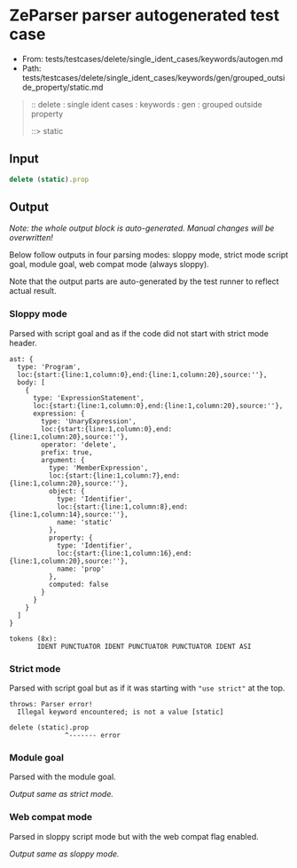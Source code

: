 # ZeParser parser autogenerated test case

- From: tests/testcases/delete/single_ident_cases/keywords/autogen.md
- Path: tests/testcases/delete/single_ident_cases/keywords/gen/grouped_outside_property/static.md

> :: delete : single ident cases : keywords : gen : grouped outside property
>
> ::> static

## Input


`````js
delete (static).prop
`````

## Output

_Note: the whole output block is auto-generated. Manual changes will be overwritten!_

Below follow outputs in four parsing modes: sloppy mode, strict mode script goal, module goal, web compat mode (always sloppy).

Note that the output parts are auto-generated by the test runner to reflect actual result.

### Sloppy mode

Parsed with script goal and as if the code did not start with strict mode header.

`````
ast: {
  type: 'Program',
  loc:{start:{line:1,column:0},end:{line:1,column:20},source:''},
  body: [
    {
      type: 'ExpressionStatement',
      loc:{start:{line:1,column:0},end:{line:1,column:20},source:''},
      expression: {
        type: 'UnaryExpression',
        loc:{start:{line:1,column:0},end:{line:1,column:20},source:''},
        operator: 'delete',
        prefix: true,
        argument: {
          type: 'MemberExpression',
          loc:{start:{line:1,column:7},end:{line:1,column:20},source:''},
          object: {
            type: 'Identifier',
            loc:{start:{line:1,column:8},end:{line:1,column:14},source:''},
            name: 'static'
          },
          property: {
            type: 'Identifier',
            loc:{start:{line:1,column:16},end:{line:1,column:20},source:''},
            name: 'prop'
          },
          computed: false
        }
      }
    }
  ]
}

tokens (8x):
       IDENT PUNCTUATOR IDENT PUNCTUATOR PUNCTUATOR IDENT ASI
`````

### Strict mode

Parsed with script goal but as if it was starting with `"use strict"` at the top.

`````
throws: Parser error!
  Illegal keyword encountered; is not a value [static]

delete (static).prop
              ^------- error
`````


### Module goal

Parsed with the module goal.

_Output same as strict mode._

### Web compat mode

Parsed in sloppy script mode but with the web compat flag enabled.

_Output same as sloppy mode._
